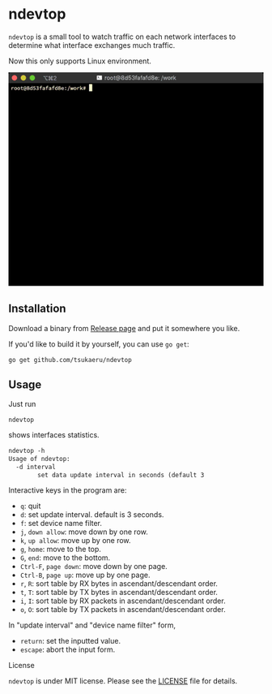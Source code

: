 # ndevtop

`ndevtop` is a small tool to watch traffic on each network interfaces to
determine what interface exchanges much traffic.

Now this only supports Linux environment.

![Screenhost](ndevtop_tty.gif)

## Installation

Download a binary from
[Release page](https://github.com/tsukaeru/ndevtop/releases)
and put it somewhere you like.

If you'd like to build it by yourself, you can use `go get`:

```console
go get github.com/tsukaeru/ndevtop
```

## Usage

Just run

```console
ndevtop
```

shows interfaces statistics.

```console
ndevtop -h
Usage of ndevtop:
  -d interval
    	set data update interval in seconds (default 3
```

Interactive keys in the program are:

- `q`: quit
- `d`: set update interval. default is 3 seconds.
- `f`: set device name filter.
- `j`, `down allow`: move down by one row.
- `k`, `up allow`: move up by one row.
- `g`, `home`: move to the top.
- `G`, `end`: move to the bottom.
- `Ctrl-F`, `page down`: move down by one page.
- `Ctrl-B`, `page up`: move up by one page.
- `r`, `R`: sort table by RX bytes in ascendant/descendant order.
- `t`, `T`: sort table by TX bytes in ascendant/descendant order.
- `i`, `I`: sort table by RX packets in ascendant/descendant order.
- `o`, `O`: sort table by TX packets in ascendant/descendant order.

In "update interval" and "device name filter" form,

- `return`: set the inputted value.
- `escape`: abort the input form.

License

`ndevtop` is under MIT license. Please see the [LICENSE](LICENSE) file for details.
